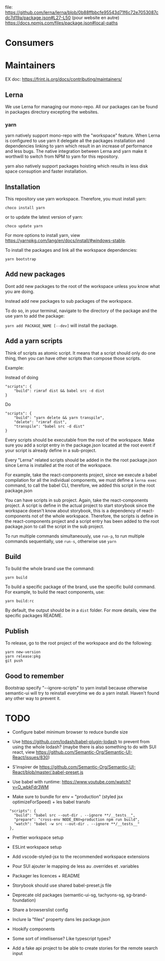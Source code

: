 file:
https://github.com/lerna/lerna/blob/0b88ffbbcfe95543d71f6c72e7053087cdc7d19a/package.json#L27-L50
(pour website en autre)
https://docs.npmjs.com/files/package.json#local-paths


# Consumers

# Maintainers

EX doc: https://frint.js.org/docs/contributing/maintainers/

## Lerna

We use Lerna for managing our mono-repo. All our packages can be found in packages directory excepting the websites.

### yarn

yarn natively support mono-repo with the "workspace" feature. When Lerna is configured to use yarn it delegate all the packages installation and dependencies linking to yarn which result in an increase of performance and less bugs. The native integration between Lerna and yarn make it worthwill to switch from NPM to yarn for this repository.

yarn also natively support packages hoisting which results in less disk space consuption and faster installation.

## Installation

This repository use yarn workspace. Therefore, you must install yarn:

```
choco install yarn
``` 

or to update the latest version of yarn:

```
choco update yarn
```

For more options to install yarn, view https://yarnpkg.com/lang/en/docs/install/#windows-stable.

To install the packages and link all the workspace dependencies:

```
yarn bootstrap
```

## Add new packages

Dont add new packages to the root of the workspace unless you know what you are doing.

Instead add new packages to sub packages of the workspace.

To do so, in your terminal, navigate to the directory of the package and the use yarn to add the package:

`yarn add PACKAGE_NAME [--dev]` will install the package.

## Add a yarn scripts

Think of scripts as atomic script. It means that a script should only do one thing, then you can have other scripts than compose those scripts.

Example:

Instead of doing

```
"scripts": {
    "build": rimraf dist && babel src -d dist 
}
```

Do

```
"scripts": {
    "build": "yarn delete && yarn transpile",
    "delete": "rimraf dist",
    "transpile": "babel src -d dist"
}
```

Every scripts should be executable from the root of the workspace. Make sure you add a script entry in the package.json located at the root event if your script is already define in a sub-project.

Every "Lerna" related scripts should be added in the the root package.json since Lerna is installed at the root of the workspace.

For example, take the react-components project, since we execute a babel compilation for all the individual components, we must define a `lerna exec` command, to call the babel CLI, therefore, we added this script in the root package.json

You can have scripts in sub project. Again, take the react-components project. A script is define in the actual project to start storybook since the workspace doesn't know about storybook, this is a dependency of react-components not of the whole workspace. Therefore, the scripts is define in the react-components project and a script entry has been added to the root package.json to call the script in the sub project.

To run multiple commands simultaneously, use `run-p`, to run multiple commands sequentially, use `run-s`, otherwise use `yarn`

## Build

To build the whole brand use the command:

```
yarn build
```

To build a specific package of the brand, use the specific build command. For example, to build the react components, use:

```
yarn build:rc
```

By default, the output should be in a `dist` folder. For more details, view the specific packages README.

## Publish

To release, go to the root project of the workspace and do the following:

```
yarn new-version
yarn release:pkg
git push
```

## Good to remember

Bootstrap specify "--ignore-scripts" to yarn install because otherwise semantic-ui will try to reinstall everytime we do a yarn install. Haven't found any other way to prevent it.

# TODO

- Configure babel minimum browser to reduce bundle size

- Use https://github.com/lodash/babel-plugin-lodash to prevent from using the whole lodash? (maybe there is also something to do with SUI react, view https://github.com/Semantic-Org/Semantic-UI-React/issues/830)

- S'inspirer de https://github.com/Semantic-Org/Semantic-UI-React/blob/master/.babel-preset.js

- Use babel with runtime: https://www.youtube.com/watch?v=O_wbkFdr3WM

- Make sure to bundle for env = "production" (styled jsx optimizeForSpeed) + les babel transfo
```
  "scripts": {
    "build": "babel src --out-dir . --ignore **/__tests__",
    "prepare": "cross-env NODE_ENV=production npm run build",
    "watch": "babel -w src --out-dir . --ignore **/__tests__"
  },
```

- Prettier workspace setup

- ESLint workspace setup

- Add vscode-styled-jsx to the recommended workspace extensions
- Pour SUI ajouter le mapping de less au .overrides et .variables

- Packager les licences + README

- Storybook should use shared babel-preset.js file

- Deprecate old packages (semantic-ui-sg, tachyons-sg, sg-brand-foundation)

- Share a browserslist config

- Inclure la "files" property dans les package.json

- Hookify components

- Some sort of intellisense? Like typescript types?

- Add a fake api project to be able to create stories for the remote search input

